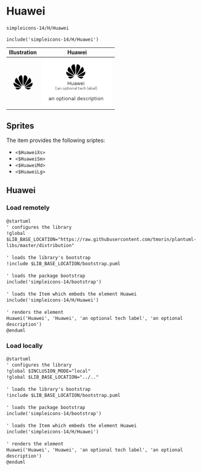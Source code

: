 # Huawei


```text
simpleicons-14/H/Huawei
```

```text
include('simpleicons-14/H/Huawei')
```



| Illustration | Huawei |
| :---: | :---: |
| ![illustration for Illustration](../../simpleicons-14/H/Huawei.png) | ![illustration for Huawei](../../simpleicons-14/H/Huawei.Local.png) |



## Sprites
The item provides the following sriptes:

- `<$HuaweiXs>`
- `<$HuaweiSm>`
- `<$HuaweiMd>`
- `<$HuaweiLg>`





## Huawei

### Load remotely
```plantuml
@startuml
' configures the library
!global $LIB_BASE_LOCATION="https://raw.githubusercontent.com/tmorin/plantuml-libs/master/distribution"

' loads the library's bootstrap
!include $LIB_BASE_LOCATION/bootstrap.puml

' loads the package bootstrap
include('simpleicons-14/bootstrap')

' loads the Item which embeds the element Huawei
include('simpleicons-14/H/Huawei')

' renders the element
Huawei('Huawei', 'Huawei', 'an optional tech label', 'an optional description')
@enduml
```

### Load locally
```plantuml
@startuml
' configures the library
!global $INCLUSION_MODE="local"
!global $LIB_BASE_LOCATION="../.."

' loads the library's bootstrap
!include $LIB_BASE_LOCATION/bootstrap.puml

' loads the package bootstrap
include('simpleicons-14/bootstrap')

' loads the Item which embeds the element Huawei
include('simpleicons-14/H/Huawei')

' renders the element
Huawei('Huawei', 'Huawei', 'an optional tech label', 'an optional description')
@enduml
```

